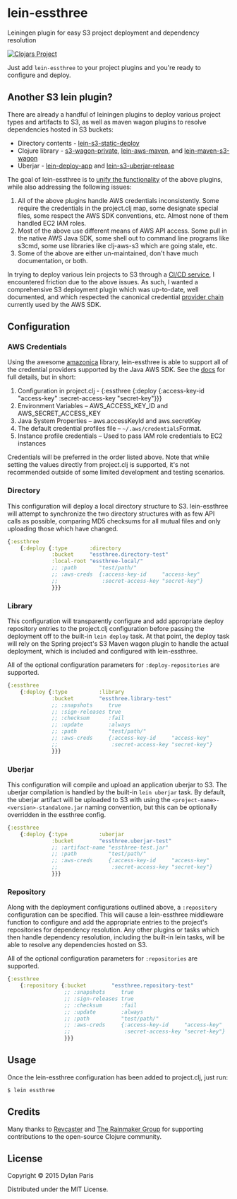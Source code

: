 # lein-essthree

Leiningen plugin for easy S3 project deployment and dependency resolution

[![Clojars Project](http://clojars.org/lein-essthree/latest-version.svg)](http://clojars.org/lein-essthree)

Just add `lein-essthree` to your project plugins and you're ready to
configure and deploy.

## Another S3 lein plugin?

There are already a handful of leiningen plugins to deploy various project types
and artifacts to S3, as well as maven wagon plugins to resolve dependencies
hosted in S3 buckets:

* Directory contents - [lein-s3-static-deploy](https://github.com/ThoughtWorksInc/lein-s3-static-deploy)
* Clojure library - [s3-wagon-private](https://github.com/technomancy/s3-wagon-private), [lein-aws-maven](https://github.com/robertluo/lein-aws-maven), and [lein-maven-s3-wagon](https://github.com/pjstadig/lein-maven-s3-wagon)
* Uberjar - [lein-deploy-app](https://github.com/rplevy/lein-deploy-app) and [lein-s3-uberjar-release](https://github.com/Rafflecopter/lein-s3-uberjar-release)

The goal of lein-essthree is to [unify the functionality](https://xkcd.com/927/)
of the above plugins, while also addressing the following issues:

1. All of the above plugins handle AWS credentials inconsistently. Some require
the credentials in the project.clj map, some designate special files, some
respect the AWS SDK conventions, etc. Almost none of them handled EC2 IAM roles.
2. Most of the above use different means of AWS API access. Some pull in the
native AWS Java SDK, some shell out to command line programs like s3cmd, some
use libraries like clj-aws-s3 which are going stale, etc.
3. Some of the above are either un-maintained, don't have much documentation, or
both.

In trying to deploy various lein projects to S3 through a [CI/CD service](https://circleci.com/),
I encountered friction due to the above issues. As such, I wanted a comprehensive
S3 deployment plugin which was up-to-date, well documented, and which respected
the canonical credential [provider chain](http://docs.aws.amazon.com/AWSSdkDocsJava/latest/DeveloperGuide/credentials.html)
currently used by the AWS SDK.

## Configuration

### AWS Credentials

Using the awesome [amazonica](https://github.com/mcohen01/amazonica) library,
lein-essthree is able to support all of the credential providers supported by
the Java AWS SDK. See the [docs](http://docs.aws.amazon.com/AWSSdkDocsJava/latest/DeveloperGuide/credentials.html)
for full details, but in short:

1. Configuration in project.clj - {:essthree {:deploy {:access-key-id "access-key" :secret-access-key "secret-key"}}}
2. Environment Variables – AWS_ACCESS_KEY_ID and AWS_SECRET_ACCESS_KEY
3. Java System Properties – aws.accessKeyId and aws.secretKey
4. The default credential profiles file – `~/.aws/credentials`Format.
5. Instance profile credentials – Used to pass IAM role credentials to EC2 instances

Credentials will be preferred in the order listed above. Note that while setting
the values directly from project.clj is supported, it's not recommended outside
of some limited development and testing scenarios.

### Directory

This configuration will deploy a local directory structure to S3. lein-essthree
will attempt to synchronize the two directory structures with as few API calls
as possible, comparing MD5 checksums for all mutual files and only uploading
those which have changed.

```clojure
{:essthree
    {:deploy {:type       :directory
              :bucket     "essthree.directory-test"
              :local-root "essthree-local/"
              ;; :path       "test/path/"
              ;; :aws-creds  {:access-key-id     "access-key"
              ;;              :secret-access-key "secret-key"}
              }}}
```

### Library

This configuration will transparently configure and add appropriate deploy
repository entries to the project.clj configuration before passing the
deployment off to the built-in `lein deploy` task. At that point, the deploy
task will rely on the Spring project's S3 Maven wagon plugin to handle the
actual deployment, which is included and configured with lein-essthree.

All of the optional configuration parameters for `:deploy-repositories` are
supported.

```clojure
{:essthree
    {:deploy {:type          :library
              :bucket        "essthree.library-test"
              ;; :snapshots     true
              ;; :sign-releases true
              ;; :checksum      :fail
              ;; :update        :always
              ;; :path          "test/path/"
              ;; :aws-creds     {:access-key-id     "access-key"
              ;;                 :secret-access-key "secret-key"}
              }}}
```

### Uberjar

This configuration will compile and upload an application uberjar to S3. The
uberjar compilation is handled by the built-in `lein uberjar` task. By default,
the uberjar artifact will be uploaded to S3 with using the
`<project-name>-<version>-standalone.jar` naming convention, but this can be
optionally overridden in the essthree config.

```clojure
{:essthree
    {:deploy {:type          :uberjar
              :bucket        "essthree.uberjar-test"
              ;; :artifact-name "essthree-test.jar"
              ;; :path          "test/path/"
              ;; :aws-creds     {:access-key-id     "access-key"
              ;;                 :secret-access-key "secret-key"}
              }}}
```

### Repository

Along with the deployment configurations outlined above, a `:repository`
configuration can be specified. This will cause a lein-essthree middleware
function to configure and add the appropriate entries to the project's
repositories for dependency resolution. Any other plugins or tasks which
then handle dependency resolution, including the built-in lein tasks, will
be able to resolve any dependencies hosted on S3.

All of the optional configuration parameters for `:repositories` are
supported.

```clojure
{:essthree
    {:repository {:bucket        "essthree.repository-test"
                  ;; :snapshots     true
                  ;; :sign-releases true
                  ;; :checksum      :fail
                  ;; :update        :always
                  ;; :path          "test/path/"
                  ;; :aws-creds     {:access-key-id     "access-key"
                  ;;                 :secret-access-key "secret-key"}
                  }}}
```


## Usage

Once the lein-essthree configuration has been added to project.clj, just run:

    $ lein essthree

## Credits

Many thanks to [Revcaster](https://revcaster.com) and [The Rainmaker Group](http://letitrain.com/)
for supporting contributions to the open-source Clojure community.

## License

Copyright © 2015 Dylan Paris

Distributed under the MIT License.
